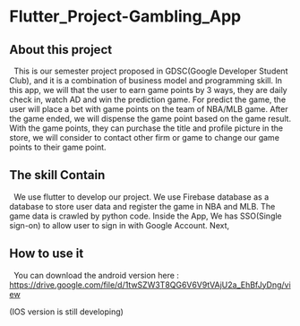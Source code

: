 # Flutter_Project-Gambling_App

## About this project
&nbsp;&nbsp;This is our semester project proposed in GDSC(Google Developer Student Club), and it is a combination of business model and programming skill.
In this app, we will that the user to earn game points by 3 ways, they are daily check in, watch AD and win the prediction game. For predict the game, the user will place a bet with game points on the team of NBA/MLB game. After the game ended, we will dispense the game point based on the game result. With the game points, they can purchase the title and profile picture in the store, we will consider to contact other firm or game to change our game points to their game point.

## The skill Contain
&nbsp;&nbsp;We use flutter to develop our project. We use Firebase database as a database to store user data and register the game in NBA and MLB. The game data is crawled by python code. Inside the App, We has SSO(Single sign-on) to allow user to sign in with Google Account. Next, 

## How to use it
&nbsp;&nbsp;You can download the android version here : https://drive.google.com/file/d/1twSZW3T8QG6V6V9tVAjU2a_EhBfJyDng/view

(IOS version is still developing)
